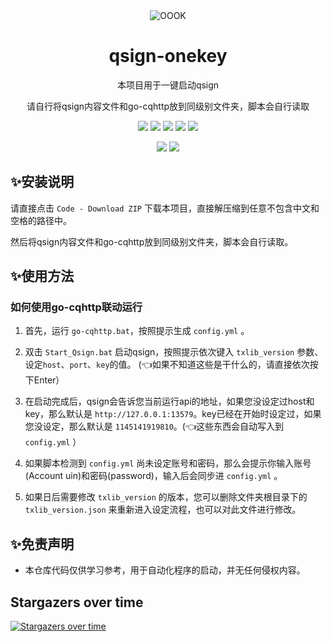 <div align="center">
    <img alt="OOOK" src="https://olivos.onekey.ren/img/logo.png"/>

# qsign-onekey


本项目用于一键启动qsign

请自行将qsign内容文件和go-cqhttp放到同级别文件夹，脚本会自行读取<br>

<img src="https://img.shields.io/github/issues/rhwong/unidbg-fetch-qsign-onekey"> <img src="https://img.shields.io/github/forks/rhwong/unidbg-fetch-qsign-onekey"> 
<img src="https://img.shields.io/github/stars/rhwong/unidbg-fetch-qsign-onekey"> <img src="https://img.shields.io/badge/Version-1.1.9f4-blue">
<img src="https://img.shields.io/github/downloads/rhwong/unidbg-fetch-qsign-onekey/total">


<img src="https://img.shields.io/badge/Windows-x64-red?style=flat-square&logo=Windows"> <img src="https://img.shields.io/badge/Windows-x86-red?style=flat-square&logo=Windows"> 

</div>
<!-- projectInfo end -->

## ✨安装说明

请直接点击 `Code - Download ZIP` 下载本项目，直接解压缩到任意不包含中文和空格的路径中。

然后将qsign内容文件和go-cqhttp放到同级别文件夹，脚本会自行读取。

## ✨使用方法

### 如何使用go-cqhttp联动运行

1. 首先，运行 `go-cqhttp.bat`，按照提示生成 `config.yml` 。

2. 双击 `Start_Qsign.bat` 启动qsign，按照提示依次键入 `txlib_version` 参数、设定`host`、`port`、`key`的值。 (👈如果不知道这些是干什么的，请直接依次按下Enter）

3. 在启动完成后，qsign会告诉您当前运行api的地址，如果您没设定过host和key，那么默认是 `http://127.0.0.1:13579`。key已经在开始时设定过，如果您没设定，那么默认是 `1145141919810`。(👈这些东西会自动写入到 `config.yml` ）

4. 如果脚本检测到 `config.yml` 尚未设定账号和密码，那么会提示你输入账号(Account uin)和密码(password)，输入后会同步进 `config.yml` 。

5. 如果日后需要修改 `txlib_version` 的版本，您可以删除文件夹根目录下的 `txlib_version.json` 来重新进入设定流程，也可以对此文件进行修改。


## ✨免责声明

- 本仓库代码仅供学习参考，用于自动化程序的启动，并无任何侵权内容。


## Stargazers over time

[![Stargazers over time](https://starchart.cc/rhwong/unidbg-fetch-qsign-onekey.svg)](https://starchart.cc/rhwong/unidbg-fetch-qsign-onekey)

